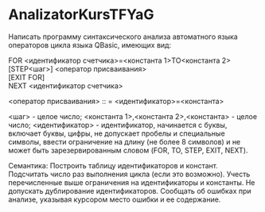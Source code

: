 # AnalizatorKursTFYaG
 
Написать программу синтаксического анализа автоматного языка операторов цикла языка QBasic, имеющих вид:

FOR <идентификатор счетчика>=<константа 1>TO<константа 2>[STEP<шаг>]
         <оператор присваивания>         
         [EXIT FOR]         
NEXT <идентификатор счетчика>

<оператор присваивания> :: = <идентификатор>=<константа>

<шаг> - целое число;
<константа 1>,<константа 2>,<константа> - целое число;
<идентификатор> - идентификатор, начинается с буквы, включает буквы, цифры, не допускает пробелы и специальные символы, ввести ограничение на длину (не более 8 символов) и не может быть зарезервированным словом (FOR, TO, STEP, EXIT, NEXT).

Семантика:
Построить таблицу идентификаторов и констант. Подсчитать число раз выполнения цикла (если это возможно). Учесть перечисленные выше ограничения на идентификаторы и константы. Не допускать дублирование идентификаторов.
Сообщать об ошибках при анализе, указывая курсором место ошибки и ее содержание.

